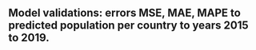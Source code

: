 ## Model validations: errors MSE, MAE, MAPE to predicted population per country to years 2015 to 2019. 
